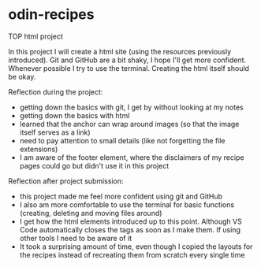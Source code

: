 # odin-recipes
TOP html project

In this project I will create a html site (using the resources previously introduced).
Git and GitHub are a bit shaky, I hope I'll get more confident. Whenever possible I try to use the terminal.
Creating the html itself should be okay.

Reflection during the project:
- getting down the basics with git, I get by without looking at my notes
- getting down the basics with html
- learned that the anchor can wrap around images (so that the image itself serves as a link)
- need to pay attention to small details (like not forgetting the file extensions)
- I am aware of the footer element, where the disclaimers of my recipe pages could go but didn't use it in this project

Reflection after project submission:
- this project made me feel more confident using git and GitHub
- I also am more comfortable to use the terminal for basic functions (creating, deleting and moving files around)
- I get how the html elements introduced up to this point. Although VS Code automatically closes the tags as soon as I make them. If using other tools I need to be aware of it
- It took a surprising amount of time, even though I copied the layouts for the recipes instead of recreating them from scratch every single time
